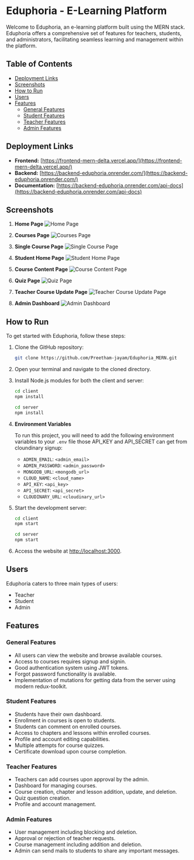 
# Eduphoria - E-Learning Platform

Welcome to Eduphoria, an e-learning platform built using the MERN stack. Eduphoria offers a comprehensive set of features for teachers, students, and administrators, facilitating seamless learning and management within the platform.

## Table of Contents
 
- [Deployment Links](#deployment-links)
- [Screenshots](#screenshots)
- [How to Run](#how-to-run)
- [Users](#users)
- [Features](#features)
  - [General Features](#general-features)
  - [Student Features](#student-features)
  - [Teacher Features](#teacher-features)
  - [Admin Features](#admin-features)

## Deployment Links

- **Frontend:** [https://frontend-mern-delta.vercel.app/](https://frontend-mern-delta.vercel.app/)
- **Backend:** [https://backend-eduphoria.onrender.com/](https://backend-eduphoria.onrender.com/)
- **Documentation:** [https://backend-eduphoria.onrender.com/api-docs](https://backend-eduphoria.onrender.com/api-docs)

## Screenshots

1. **Home Page**
   ![Home Page](Screenshots/Home.png)

2. **Courses Page**
   ![Courses Page](Screenshots/Courses.png)

3. **Single Course Page**
   ![Single Course Page](Screenshots/Course.png)

4. **Student Home Page**
   ![Student Home Page](Screenshots/SHome.png)

5. **Course Content Page**
   ![Course Content Page](Screenshots/Content.png)

6. **Quiz Page**
   ![Quiz Page](Screenshots/Quiz.png)

7. **Teacher Course Update Page**
   ![Teacher Course Update Page](Screenshots/CUpdate.png)

8. **Admin Dashboard**
   ![Admin Dashboard](Screenshots/Admin.png)

## How to Run

To get started with Eduphoria, follow these steps:

1. Clone the GitHub repository:

   ```bash
   git clone https://github.com/Preetham-jayam/Eduphoria_MERN.git
   ```

2. Open your terminal and navigate to the cloned directory.

3. Install Node.js modules for both the client and server:

   ```bash
   cd client
   npm install
   ```

   ```bash
   cd server
   npm install
   ```

4. **Environment Variables**

   To run this project, you will need to add the following environment variables to your `.env` file those API_KEY and API_SECRET can get from cloundinary signup:

   - `ADMIN_EMAIL`: `<admin_email>`
   - `ADMIN_PASSWORD`: `<admin_password>`
   - `MONGODB_URL`: `<mongodb_url>`
   - `CLOUD_NAME`: `<cloud_name>`
   - `API_KEY`: `<api_key>`
   - `API_SECRET`: `<api_secret>`
   - `CLOUDINARY_URL`: `<cloudinary_url>`

5. Start the development server:

   ```bash
   cd client
   npm start
   ```

   ```bash
   cd server
   npm start
   ```

6. Access the website at [http://localhost:3000](http://localhost:3000).

## Users

Eduphoria caters to three main types of users:

- Teacher
- Student
- Admin

## Features

### General Features

- All users can view the website and browse available courses.
- Access to courses requires signup and signin.
- Good authentication system using JWT tokens.
- Forgot password functionality is available.
- Implementation of mutations for getting data from the server using modern redux-toolkit.

### Student Features

- Students have their own dashboard.
- Enrollment in courses is open to students.
- Students can comment on enrolled courses.
- Access to chapters and lessons within enrolled courses.
- Profile and account editing capabilities.
- Multiple attempts for course quizzes.
- Certificate download upon course completion.

### Teacher Features

- Teachers can add courses upon approval by the admin.
- Dashboard for managing courses.
- Course creation, chapter and lesson addition, update, and deletion.
- Quiz question creation.
- Profile and account management.

### Admin Features

- User management including blocking and deletion.
- Approval or rejection of teacher requests.
- Course management including addition and deletion.
- Admin can send mails to students to share any important messages.

